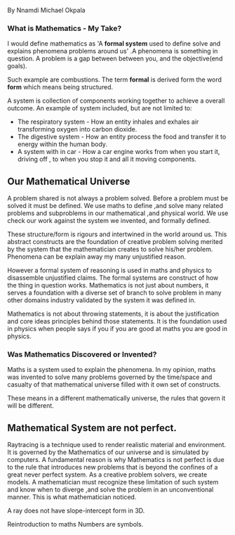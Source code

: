 By Nnamdi Michael Okpala
### What is Mathematics - My Take?
I would define mathematics  as 'A **formal system** used to define solve and explains phenomena   problems around us' .A phenomena is something in question.  A problem is a gap between between you, and the objective(end goals).

Such example are  combustions.
The term **formal** is derived form the word **form** which means being structured.

A system is collection of components working together to achieve a overall outcome. An example of system included, but are not limited to:

- The respiratory system - How an entity inhales and exhales air transforming oxygen into carbon dioxide.
- The digestive system - How an entity process the food and transfer it to energy within the human body.
-  A system with in car - How a car engine works from when you start it, driving off , to when you stop it and all it moving components.

## Our Mathematical Universe
A problem shared is not always a problem solved. Before a problem must be solved it must be defined. We use maths to define ,and solve many related problems and subproblems in our mathematical ,and physical world. We use check our work against the system we invented, and formally defined.

These structure/form is rigours and intertwined in the world around us. This abstract constructs are the foundation of creative problem solving merited by the system that the mathematician creates to solve his/her problem. Phenomena can be explain away my many unjustified  reason.

However a formal system of reasoning is used in maths and physics to disassemble unjustified claims. The formal systems are construct of  how the thing in question works. Mathematics is not just about numbers, it serves a foundation  with a diverse set of branch to solve problem in many other domains industry validated by the system it was defined in.

Mathematics is not about throwing statements, it is about the justification and core ideas principles behind those statements. It is the foundation used in physics when people says if you if you are good at maths you are good in physics.

### Was Mathematics Discovered or Invented?
Maths is a system used to explain the phenomena. In my opinion, maths was invented to solve many problems governed by the time/space and casualty of that mathematical universe filled with it own set of constructs.

These means in a different mathematically universe, the rules that govern it will be different.
## Mathematical System are not perfect. 
Raytracing is a technique used to render realistic material  and environment. It is governed by the Mathematics of our universe and is simulated by computers. A fundamental reason  is why Mathematics is not perfect is due to the rule that introduces new problems that is beyond the confines of a great never perfect system.
As a creative problem solvers, we create models. A mathematician must recognize these limitation of such system and know when to diverge ,and solve the problem in an unconventional  manner. This is what mathematician noticed.

A ray does not have slope-intercept form in 3D.


Reintroduction to maths
Numbers are symbols.
